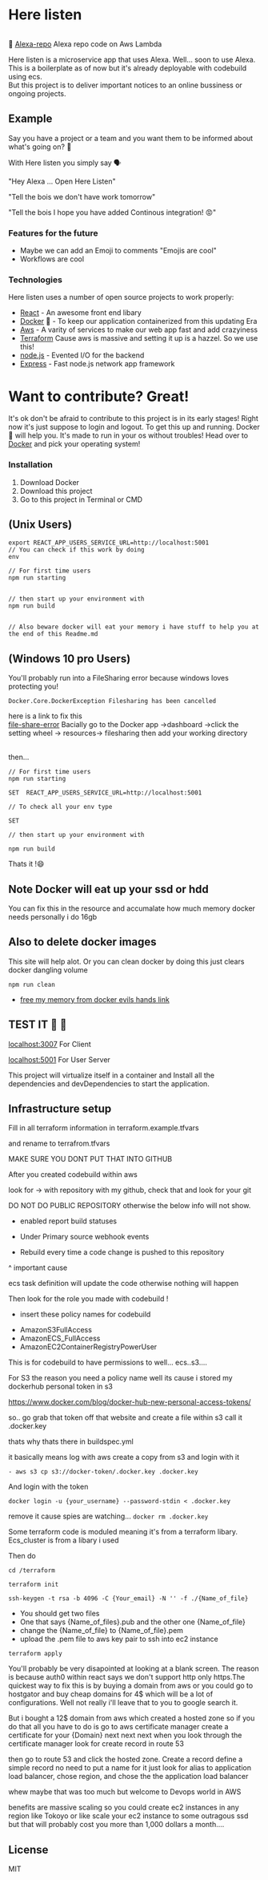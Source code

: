 # Here listen

[![<easyrun32>](https://circleci.com/gh/easyrun32/here-listen.svg?style=svg)](https://app.circleci.com/pipelines/github/easyrun32/here-listen?branch=main)

🤖 [Alexa-repo](https://github.com/easyrun32/here-listen-alexa) Alexa repo code on Aws Lambda

Here listen is a microservice app that uses Alexa. Well... soon to use Alexa. This is a boilerplate as of now but it's already deployable with codebuild using ecs.
<br/>
But this project is to deliver important notices to an online bussiness or ongoing projects.

## Example

<ins></ins>
Say you have a project or a team and you want them to be informed about what's going on? 🤔

With Here listen you simply say 🗣️

"Hey Alexa ... Open Here Listen"
<br/>

"Tell the bois we don't have work tomorrow"

"Tell the bois I hope you have added Continous integration! 😡"

### Features for the future

- Maybe we can add an Emoji to comments
  "Emojis are cool"
- Workflows are cool

### Technologies

Here listen uses a number of open source projects to work properly:

- [React] - An awesome front end libary
- [Docker] 🐳 - To keep our application containerized from this updating Era
- [Aws] - A varity of services to make our web app fast and add crazyiness
- [Terraform] Cause aws is massive and setting it up is a hazzel. So we use this!
- [node.js] - Evented I/O for the backend
- [Express] - Fast node.js network app framework

# Want to contribute? Great!

It's ok don't be afraid to contribute to this project is in its early stages! Right now it's just suppose to login and logout. To get this up and running. Docker 🐳 will help you. It's made to run in your os without troubles! Head over to [Docker](https://www.docker.com/products/docker-desktop) and pick your operating system!

### Installation

<ol>
<li>Download Docker</li>
<li>Download this project</li>
<li>Go to this project in Terminal or CMD</li>

</ol>

## (Unix Users)

```
export REACT_APP_USERS_SERVICE_URL=http://localhost:5001
// You can check if this work by doing
env

// For first time users
npm run starting


// then start up your environment with
npm run build


// Also beware docker will eat your memory i have stuff to help you at the end of this Readme.md
```

## (Windows 10 pro Users)

You'll probably run into a FileSharing error because windows loves protecting you!
<br/>

```
Docker.Core.DockerException Filesharing has been cancelled
```

here is a link to fix this
<br/>
[file-share-error]
Bacially go to the Docker app ->dashboard ->click the setting wheel -> resources-> filesharing
then add your working directory

<br/>
then...

```
// For first time users
npm run starting

SET  REACT_APP_USERS_SERVICE_URL=http://localhost:5001

// To check all your env type

SET

// then start up your environment with

npm run build

```

Thats it !😄

## Note Docker will eat up your ssd or hdd

You can fix this in the resource and accumalate how much memory docker needs
personally i do 16gb

## Also to delete docker images

This site will help alot. Or you can clean docker by doing this just clears docker dangling volume

```
npm run clean

```

- [free my memory from docker evils hands link](https://www.digitalocean.com/community/tutorials/how-to-remove-docker-images-containers-and-volumes)

## TEST IT 🔎 🔬

[localhost:3007](http://localhost:3007) For Client
<br/>

[localhost:5001](http://localhost:5001) For User Server

This project will virtualize itself in a container and Install all the dependencies and devDependencies to start the application.

## Infrastructure setup

Fill in all terraform information in terraform.example.tfvars

and rename to terrafrom.tfvars

MAKE SURE YOU DONT PUT THAT INTO GITHUB

After you created codebuild within aws

look for -> with repository with my github, check that and look for your git

DO NOT DO PUBLIC REPOSITORY otherwise the below info will not show.

- enabled report build statuses

- Under Primary source webhook events

- Rebuild every time a code change is pushed to this repository

^ important cause

ecs task definition will update the code otherwise nothing will happen

Then look for the role you made with codebuild !

- insert these policy names for codebuild

* AmazonS3FullAccess
* AmazonECS_FullAccess
* AmazonEC2ContainerRegistryPowerUser

This is for codebuild to have permissions to well... ecs..s3....

For S3 the reason you need a policy name well its cause i stored my dockerhub personal token in s3

https://www.docker.com/blog/docker-hub-new-personal-access-tokens/

so.. go grab that token off that website and create a file within s3
call it .docker.key

thats why thats there in buildspec.yml

it basically means log with aws create a copy from s3 and login with it

`- aws s3 cp s3://docker-token/.docker.key .docker.key`

And login with the token

`docker login -u {your_username} --password-stdin < .docker.key `

remove it cause spies are watching...
`docker rm .docker.key`

Some terraform code is moduled meaning it's from a terraform libary.
Ecs_cluster is from a libary i used

Then do

```
cd /terraform

terraform init

ssh-keygen -t rsa -b 4096 -C {Your_email} -N '' -f ./{Name_of_file}

```

- You should get two files
- One that says {Name_of_files}.pub and the other one {Name_of_file}
- change the {Name_of_file} to {Name_of_file}.pem
- upload the .pem file to aws key pair to ssh into ec2 instance

```
terraform apply

```

You'll probably be very disapointed at looking at a blank screen.
The reason is because auth0 within react says we don't support http
only https.The quickest way to fix this is by buying a domain from aws
or you could go to hostgator and buy cheap domains for 4\$ which will be a lot of configurations. Well not really i'll leave that to you to google search it.

But i bought a 12\$ domain from aws which created a hosted zone
so if you do that
all you have to do is go to aws certificate manager create a certificate for your {Domain} next next next when you look through the certificate manager look for create record in route 53

then go to route 53 and click the hosted zone. Create a record
define a simple record no need to put a name for it just look for alias
to application load balancer, chose region, and chose the the application load balancer

whew maybe that was too much but welcome to Devops world in AWS

benefits are massive scaling so you could create ec2 instances in any region
like Tokoyo or like scale your ec2 instance to some outragous ssd
but that will probably cost you more than 1,000 dollars a month....

## License

MIT

[file-share-error]: https://stackoverflow.com/questions/60754297/docker-compose-failed-to-build-filesharing-has-been-cancelled
[docker]: https://www.docker.com
[terraform]: https://www.terraform.io/
[express]: http://expressjs.com
[react]: https://reactjs.org
[aws]: https://aws.amazon.com
[node.js]: https://nodejs.org/
